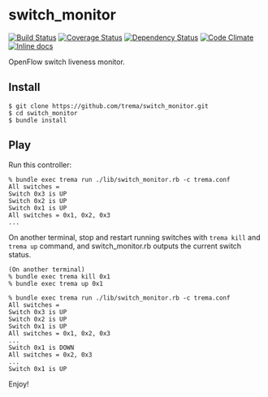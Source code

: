 switch_monitor
==============

[![Build Status](http://img.shields.io/travis/trema/switch_monitor/develop.svg?style=flat)][travis]
[![Coverage Status](http://img.shields.io/coveralls/trema/switch_monitor/develop.svg?style=flat)][coveralls]
[![Dependency Status](http://img.shields.io/gemnasium/trema/switch_monitor.svg?style=flat)][gemnasium]
[![Code Climate](http://img.shields.io/codeclimate/github/trema/switch_monitor.svg?style=flat)][codeclimate]
[![Inline docs](http://inch-ci.org/github/trema/switch_monitor.png?branch=develop)][inch]

OpenFlow switch liveness monitor.

[travis]: http://travis-ci.org/trema/switch_monitor
[coveralls]: https://coveralls.io/r/trema/switch_monitor
[codeclimate]: https://codeclimate.com/github/trema/switch_monitor
[gemnasium]: https://gemnasium.com/trema/switch_monitor
[inch]: http://inch-ci.org/github/trema/switch_monitor

Install
-------

```
$ git clone https://github.com/trema/switch_monitor.git
$ cd switch_monitor
$ bundle install
```


Play
----

Run this controller:

```
% bundle exec trema run ./lib/switch_monitor.rb -c trema.conf
All switches =
Switch 0x3 is UP
Switch 0x2 is UP
Switch 0x1 is UP
All switches = 0x1, 0x2, 0x3
...
```

On another terminal, stop and restart running switches with `trema
kill` and `trema up` command, and switch_monitor.rb outputs the
current switch status.

```
(On another terminal)
% bundle exec trema kill 0x1
% bundle exec trema up 0x1
```

```
% bundle exec trema run ./lib/switch_monitor.rb -c trema.conf
All switches =
Switch 0x3 is UP
Switch 0x2 is UP
Switch 0x1 is UP
All switches = 0x1, 0x2, 0x3
...
Switch 0x1 is DOWN
All switches = 0x2, 0x3
...
Switch 0x1 is UP
```

Enjoy!
